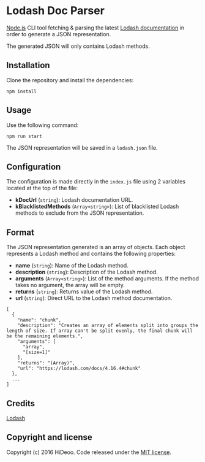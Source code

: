 # Lodash Doc Parser

[Node.js](https://nodejs.org) CLI tool fetching & parsing the latest [Lodash documentation](https://github.com/lodash/lodash/blob/master/doc/README.md) in order to generate a JSON representation.

The generated JSON will only contains Lodash methods.

## Installation

Clone the repository and install the dependencies:

```
npm install
```

## Usage

Use the following command:

```
npm run start
```

The JSON representation will be saved in a `lodash.json` file.

## Configuration

The configuration is made directly in the `index.js` file using 2 variables located at the top of the file:

* **kDocUrl** (`string`): Lodash documentation URL.
* **kBlacklistedMethods** (`Array<string>`): List of blacklisted Lodash methods to exclude from the JSON representation.

## Format

The JSON representation generated is an array of objects. Each object represents a Lodash method and contains the following properties:

* **name** (`string`): Name of the Lodash method.
* **description** (`string`): Description of the Lodash method.
* **arguments** (`Array<string>`): List of the method arguments. If the method takes no argument, the array will be empty.
* **returns** (`string`): Returns value of the Lodash method.
* **url** (`string`): Direct URL to the Lodash method documentation.

```
[
  {
    "name": "chunk",
    "description": "Creates an array of elements split into groups the length of size. If array can't be split evenly, the final chunk will be the remaining elements.",
    "arguments": [
      "array",
      "[size=1]"
    ],
    "returns": "(Array)",
    "url": "https://lodash.com/docs/4.16.4#chunk"
  },
  ...
]
```

## Credits

[Lodash](https://github.com/lodash/lodash/)

## Copyright and license

Copyright (c) 2016 HiDeoo. Code released under the [MIT license](LICENSE.md).
